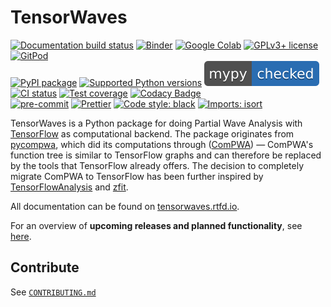 # TensorWaves

[![Documentation build status](https://readthedocs.org/projects/tensorwaves/badge/?version=latest)](https://tensorwaves.readthedocs.io)
[![Binder](https://static.mybinder.org/badge_logo.svg)](https://mybinder.org/v2/gh/ComPWA/tensorwaves/stable?filepath=docs/usage)
[![Google Colab](https://colab.research.google.com/assets/colab-badge.svg)](https://colab.research.google.com/github/ComPWA/expertsystem/blob/stable)
[![GPLv3+ license](https://img.shields.io/badge/License-GPLv3+-blue.svg)](https://www.gnu.org/licenses/gpl-3.0-standalone.html)
[![GitPod](https://img.shields.io/badge/Gitpod-ready--to--code-blue?logo=gitpod)](https://gitpod.io/#https://github.com/ComPWA/expertsystem)
<br>
[![PyPI package](https://badge.fury.io/py/tensorwaves.svg)](https://pypi.org/project/tensorwaves)
[![Supported Python versions](https://img.shields.io/pypi/pyversions/tensorwaves)](https://pypi.org/project/tensorwaves)
[![Checked with mypy](./docs/mypy_badge.svg)](http://mypy-lang.org) <br>
[![CI status](https://github.com/ComPWA/tensorwaves/workflows/CI/badge.svg)](https://github.com/ComPWA/tensorwaves/actions?query=branch%3Amaster+workflow%3ACI)
[![Test coverage](https://codecov.io/gh/ComPWA/tensorwaves/branch/master/graph/badge.svg)](https://codecov.io/gh/ComPWA/tensorwaves)
[![Codacy Badge](https://api.codacy.com/project/badge/Grade/db8f89e5588041d8a995968262c224ef)](https://www.codacy.com/gh/ComPWA/tensorwaves)
<br>
[![pre-commit](https://img.shields.io/badge/pre--commit-enabled-brightgreen)](https://github.com/pre-commit/pre-commit)
[![Prettier](https://camo.githubusercontent.com/687a8ae8d15f9409617d2cc5a30292a884f6813a/68747470733a2f2f696d672e736869656c64732e696f2f62616467652f636f64655f7374796c652d70726574746965722d6666363962342e7376673f7374796c653d666c61742d737175617265)](https://prettier.io/)
[![Code style: black](https://img.shields.io/badge/code%20style-black-000000.svg)](https://github.com/psf/black)
[![Imports: isort](https://img.shields.io/badge/%20imports-isort-%231674b1?style=flat&labelColor=ef8336)](https://pycqa.github.io/isort)

TensorWaves is a Python package for doing Partial Wave Analysis with
[TensorFlow](https://www.tensorflow.org/) as computational backend. The package
originates from [pycompwa](https://compwa.github.io/), which did its
computations through ([ComPWA](https://github.com/ComPWA/ComPWA)) ― ComPWA's
function tree is similar to TensorFlow graphs and can therefore be replaced by
the tools that TensorFlow already offers. The decision to completely migrate
ComPWA to TensorFlow has been further inspired by
[TensorFlowAnalysis](https://gitlab.cern.ch/poluekt/TensorFlowAnalysis) and
[zfit](https://github.com/zfit/zfit/).

All documentation can be found on
[tensorwaves.rtfd.io](https://pwa.readthedocs.io/projects/tensorwaves/).

For an overview of **upcoming releases and planned functionality**, see
[here](https://github.com/ComPWA/tensorwaves/milestones?direction=asc&sort=title&state=open).

## Contribute

See [`CONTRIBUTING.md`](./CONTRIBUTING.md)
